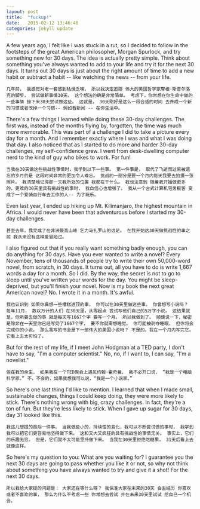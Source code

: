 ```yaml
---
layout: post
title:  "fuckup!"
date:   2015-02-12 13:46:40
categories: jekyll update
---
```

A few years ago, I felt like I was stuck in a rut, so I decided to follow in the footsteps of the great American philosopher, Morgan Spurlock, and try something new for 30 days. The idea is actually pretty simple. Think about something you've always wanted to add to your life and try it for the next 30 days. It turns out 30 days is just about the right amount of time to add a new habit or subtract a habit -- like watching the news -- from your life. 

    几年前， 我感觉对老一套感到枯燥乏味， 所以我决定追随 伟大的美国哲学家摩根·斯普尔洛克的脚步， 尝试做新事情30天。 这个想法的确是非常简单。 考虑下，你常想在你生命中做的一些事情 接下来30天尝试做这些。 这就是， 30天刚好是这么一段合适的时间 去养成一个新的习惯或者改掉一个习惯-- 例如看新闻 -- 在你生活中。 

There's a few things I learned while doing these 30-day challenges. The first was, instead of the months flying by, forgotten, the time was much more memorable. This was part of a challenge I did to take a picture every day for a month. And I remember exactly where I was and what I was doing that day. I also noticed that as I started to do more and harder 30-day challenges, my self-confidence grew. I went from desk-dwelling computer nerd to the kind of guy who bikes to work. For fun! 

    当我在30天做这些挑战性事情时，我学到以下一些事。 第一件事是， 取代了飞逝而过易被遗忘的岁月的是 这段时间非常的更加令人难忘。 挑战的一部分是要一个月内每天我要去拍摄一张照片。 我清楚地记得那一天我所处的位置 我都在干什么。 我也注意到 随着我开始做更多的，更难的30天里具有挑战性的事时， 我自信心也增强了。 我从一个台式计算机宅男极客 变成了一个爱骑自行车去工作的人-- 为了玩乐。  

Even last year, I ended up hiking up Mt. Kilimanjaro, the highest mountain in Africa. I would never have been that adventurous before I started my 30-day challenges. 

    甚至去年，我完成了在非洲最高山峰 乞力马扎罗山的远足。 在我开始这30天做挑战性的事之前 我从来没有这样爱冒险过。

I also figured out that if you really want something badly enough, you can do anything for 30 days. Have you ever wanted to write a novel? Every November, tens of thousands of people try to write their own 50,000-word novel, from scratch, in 30 days. It turns out, all you have to do is write 1,667 words a day for a month. So I did. By the way, the secret is not to go to sleep until you've written your words for the day. You might be sleep-deprived, but you'll finish your novel. Now is my book the next great American novel? No. I wrote it in a month. It's awful. 

    我也认识到 如果你真想一些槽糕透顶的事， 你可以在30天里做这些事。 你曾想写小说吗？ 每年11月， 数以万计的人们 在30天里，从零起点 尝试写他们自己的5万字小说。 这结果就是，你所要去做的事 就是每天写1667个字 要写一个月。 所以我做到了。 顺便说一下，秘密是除非在一天里你已经写完了1667个字， 要不你就甭想睡觉。 你可能被剥夺睡眠， 但你将会完成你的小说。 那么我写的书会是下一部伟大的美国小说吗？ 不是的。我在一个月内写完它。 它看上去太可怕了。   

But for the rest of my life, if I meet John Hodgman at a TED party, I don't have to say, "I'm a computer scientist." No, no, if I want to, I can say, "I'm a novelist." 

    但在我的余生， 如果我在一个TED聚会上遇见约翰·霍奇曼， 我不必开口说， “我是一个电脑科学家。” 不，不会的，如果我想我可以说，“我是一个小说家。” 

So here's one last thing I'd like to mention. I learned that when I made small, sustainable changes, things I could keep doing, they were more likely to stick. There's nothing wrong with big, crazy challenges. In fact, they're a ton of fun. But they're less likely to stick. When I gave up sugar for 30 days, day 31 looked like this. 

    我这儿想提的最后一件事。 当我做些小的，持续性的变化，我可以不断尝试做的事时， 我学到我可以把它们更容易地坚持做下来。 这和又大又疯狂的具有挑战性的事情无关。 事实上，它们的乐趣无穷。 但是，它们就不太可能坚持做下来。 当我在30天里拒绝吃糖果， 31天后看上去就像这样。 

So here's my question to you: What are you waiting for? I guarantee you the next 30 days are going to pass whether you like it or not, so why not think about something you have always wanted to try and give it a shot! For the next 30 days. 

    所以我给大家提的问题是： 大家还在等什么呀？ 我保准大家在未来的30天 会去经历 你喜欢或者不喜欢的事， 那么为什么不考虑一些 你常想去尝试 并在未来30天里试试 给自己一个机会。 